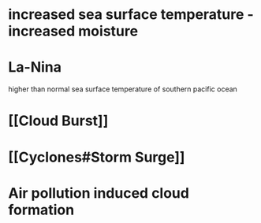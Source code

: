 # increased sea surface temperature - increased moisture
# La-Nina
higher than normal sea surface temperature of southern pacific ocean
# [[Cloud Burst]]
# [[Cyclones#Storm Surge]]
# Air pollution induced cloud formation
